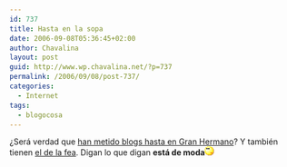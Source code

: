 ```yaml
---
id: 737
title: Hasta en la sopa
date: 2006-09-08T05:36:45+02:00
author: Chavalina
layout: post
guid: http://www.wp.chavalina.net/?p=737
permalink: /2006/09/08/post-737/
categories:
  - Internet
tags:
  - blogocosa
---
```

&iquest;Será verdad que <a href="http://www.20minutos.es/noticia/149858/0/gran/hermano/ecologico/" target="_blank">han metido blogs hasta en Gran Hermano</a>? Y también tienen <a href="http://www.yotambiensoybea.com/diariodeunafea/" target="_blank">el de la fea</a>. Digan lo que digan **está de moda**![emo](/imagenes/emoticonos/pensativo.gif)